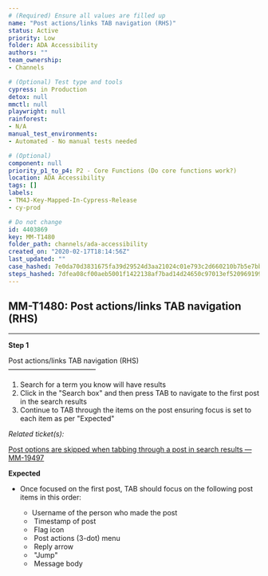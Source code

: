 ```yaml
---
# (Required) Ensure all values are filled up
name: "Post actions/links TAB navigation (RHS)"
status: Active
priority: Low
folder: ADA Accessibility
authors: ""
team_ownership: 
- Channels

# (Optional) Test type and tools
cypress: in Production
detox: null
mmctl: null
playwright: null
rainforest: 
- N/A
manual_test_environments: 
- Automated - No manual tests needed

# (Optional)
component: null
priority_p1_to_p4: P2 - Core Functions (Do core functions work?)
location: ADA Accessibility
tags: []
labels: 
- TM4J-Key-Mapped-In-Cypress-Release
- cy-prod

# Do not change
id: 4403869
key: MM-T1480
folder_path: channels/ada-accessibility
created_on: "2020-02-17T18:14:56Z"
last_updated: ""
case_hashed: 7e0da70d3831675fa39d29524d3aa21024c01e793c2d660210b7b5e7bb44901b6c95d5c88569611cf40c784840e4ccd4
steps_hashed: 7dfea08cf00aeb5001f1422138af7bad14d24650c97013ef5209691997759293db7f55fe75e0688fe9e88ee5b58e0e94
---
```


## MM-T1480: Post actions/links TAB navigation (RHS)

---

**Step 1**

Post actions/links TAB navigation (RHS)\
–––––––––––––––––––––––––

1. Search for a term you know will have results
2. Click in the "Search box" and then press TAB to navigate to the first post in the search results
3. Continue to TAB through the items on the post ensuring focus is set to each item as per "Expected"

_Related ticket(s):_

[Post options are skipped when tabbing through a post in search results — MM-19497](https://mattermost.atlassian.net/browse/MM-19497)

**Expected**

- Once focused on the first post, TAB should focus on the following post items in this order:

  - Username of the person who made the post
  -  Timestamp of post
  -  Flag icon
  -  Post actions (3-dot) menu
  -  Reply arrow
  -  "Jump"
  -  Message body

